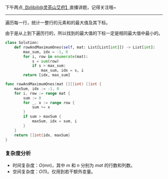 下午两点[【biIibiIi@灵茶山艾府】](https://space.bilibili.com/206214)直播讲题，记得关注哦~

---

遍历每一行，统计一整行的元素和的最大值及其下标。

由于是从上到下遍历行的，所以找到的最大值的下标一定是相同最大值中最小的。

```py [sol1-Python3]
class Solution:
    def rowAndMaximumOnes(self, mat: List[List[int]]) -> List[int]:
        max_sum, idx = -1, 0
        for i, row in enumerate(mat):
            s = sum(row)
            if s > max_sum:
                max_sum, idx = s, i
        return [idx, max_sum]
```

```go [sol1-Go]
func rowAndMaximumOnes(mat [][]int) []int {
	maxSum, idx := -1, 0
	for i, row := range mat {
		sum := 0
		for _, x := range row {
			sum += x
		}
		if sum > maxSum {
			maxSum, idx = sum, i
		}
	}
	return []int{idx, maxSum}
}
```

### 复杂度分析

- 时间复杂度：$O(mn)$，其中 $m$ 和 $n$ 分别为 $\textit{mat}$ 的行数和列数。
- 空间复杂度：$O(1)$。仅用到若干额外变量。
